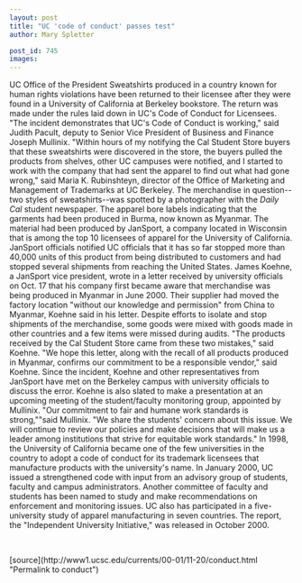 ```yaml
---
layout: post
title: "UC 'code of conduct' passes test"
author: Mary Spletter

post_id: 745
images:
---
```


<p>
  UC Office of the President Sweatshirts produced in a country known for human rights violations have been returned to their licensee after they were found in a University of California at Berkeley bookstore. The return was made under the rules laid down in UC's Code of Conduct for Licensees. "The incident demonstrates that UC's Code of Conduct is working," said Judith Pacult, deputy to Senior Vice President of Business and Finance Joseph Mullinix. "Within hours of my notifying the Cal Student Store buyers that these sweatshirts were discovered in the store, the buyers pulled the products from shelves, other UC campuses were notified, and I started to work with the company that had sent the apparel to find out what had gone wrong," said Maria K. Rubinshteyn, director of the Office of Marketing and Management of Trademarks at UC Berkeley. The merchandise in question--two styles of sweatshirts--was spotted by a photographer with the <i>Daily Cal</i> student newspaper. The apparel bore labels indicating that the garments had been produced in Burma, now known as Myanmar. The material had been produced by JanSport, a company located in Wisconsin that is among the top 10 licensees of apparel for the University of California. JanSport officials notified UC officials that it has so far stopped more than 40,000 units of this product from being distributed to customers and had stopped several shipments from reaching the United States. James Koehne, a JanSport vice president, wrote in a letter received by university officials on Oct. 17 that his company first became aware that merchandise was being produced in Myanmar in June 2000. Their supplier had moved the factory location "without our knowledge and permission" from China to Myanmar, Koehne said in his letter. Despite efforts to isolate and stop shipments of the merchandise, some goods were mixed with goods made in other countries and a few items were missed during audits. "The products received by the Cal Student Store came from these two mistakes," said Koehne. "We hope this letter, along with the recall of all products produced in Myanmar, confirms our commitment to be a responsible vendor," said Koehne. Since the incident, Koehne and other representatives from JanSport have met on the Berkeley campus with university officials to discuss the error. Koehne is also slated to make a presentation at an upcoming meeting of the student/faculty monitoring group, appointed by Mullinix. "Our commitment to fair and humane work standards is strong,""said Mullinix. "We share the students' concern about this issue. We will continue to review our policies and make decisions that will make us a leader among institutions that strive for equitable work standards." In 1998, the University of California became one of the few universities in the country to adopt a code of conduct for its trademark licensees that manufacture products with the university's name. In January 2000, UC issued a strengthened code with input from an advisory group of students, faculty and campus administrators. Another committee of faculty and students has been named to study and make recommendations on enforcement and monitoring issues. UC also has participated in a five-university study of apparel manufacturing in seven countries. The report, the "Independent University Initiative," was released in October 2000.
</p>
<p>
  <br>

</p>
[source](http://www1.ucsc.edu/currents/00-01/11-20/conduct.html "Permalink to conduct")
